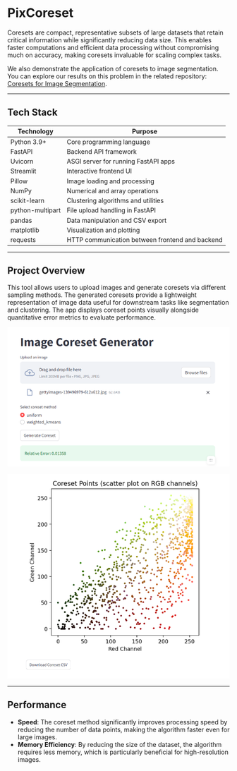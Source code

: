 # PixCoreset

Coresets are compact, representative subsets of large datasets that retain critical information while significantly reducing data size. This enables faster computations and efficient data processing without compromising much on accuracy, making coresets invaluable for scaling complex tasks.

We also demonstrate the application of coresets to image segmentation. You can explore our results on this problem in the related repository: [Coresets for Image Segmentation](https://github.com/OnePunchMonk/Coresets-for-Image-Segmentation).

---

## Tech Stack

| Technology       | Purpose                                |
|------------------|--------------------------------------|
| Python 3.9+      | Core programming language             |
| FastAPI          | Backend API framework                 |
| Uvicorn          | ASGI server for running FastAPI apps |
| Streamlit        | Interactive frontend UI               |
| Pillow           | Image loading and processing          |
| NumPy            | Numerical and array operations        |
| scikit-learn     | Clustering algorithms and utilities   |
| python-multipart | File upload handling in FastAPI       |
| pandas           | Data manipulation and CSV export      |
| matplotlib       | Visualization and plotting             |
| requests         | HTTP communication between frontend and backend |

---

## Project Overview

This tool allows users to upload images and generate coresets via different sampling methods. The generated coresets provide a lightweight representation of image data useful for downstream tasks like segmentation and clustering. The app displays coreset points visually alongside quantitative error metrics to evaluate performance.


![First](First.png)

![Second](Second.png)

---
## Performance

- **Speed**: The coreset method significantly improves processing speed by reducing the number of data points, making the algorithm faster even for large images.
- **Memory Efficiency**: By reducing the size of the dataset, the algorithm requires less memory, which is particularly beneficial for high-resolution images.


